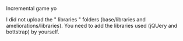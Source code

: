Incremental game yo

I did not upload the " libraries " folders (base/libraries and ameliorations/libraries). You need to add the libraries used (jQUery and bottstrap) by yourself.